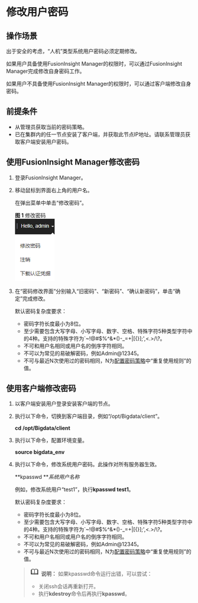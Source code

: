 # 修改用户密码<a name="admin_guide_000143"></a>

## 操作场景<a name="zh-cn_topic_0263899534_section46404226"></a>

出于安全的考虑，“人机”类型系统用户密码必须定期修改。

如果用户具备使用FusionInsight Manager的权限时，可以通过FusionInsight Manager完成修改自身密码工作。

如果用户不具备使用FusionInsight Manager的权限时，可以通过客户端修改自身密码。

## 前提条件<a name="zh-cn_topic_0263899534_section14984857"></a>

-   从管理员获取当前的密码策略。
-   已在集群内的任一节点安装了客户端，并获取此节点IP地址。请联系管理员获取客户端安装用户密码。

## 使用FusionInsight Manager修改密码<a name="zh-cn_topic_0263899534_section79851612175618"></a>

1.  登录FusionInsight Manager。
2.  移动鼠标到界面右上角的用户名。

    在弹出菜单中单击“修改密码”。

    **图 1**  修改密码<a name="zh-cn_topic_0263899534_fig1082085165117"></a>  
    ![](figures/修改密码-97.png "修改密码-97")

3.  在“密码修改界面”分别输入“旧密码”、“新密码”、“确认新密码”，单击“确定”完成修改。

    默认密码复杂度要求：

    -   密码字符长度最小为8位。
    -   至少需要包含大写字母、小写字母、数字、空格、特殊字符5种类型字符中的4种。支持的特殊字符为\`\~!@\#$%^&\*\(\)-\_=+|\[\{\}\];',<.\>/\\?。
    -   不可和用户名相同或用户名的倒序字符相同。
    -   不可以为常见的易破解密码，例如Admin@12345。
    -   不可与最近N次使用过的密码相同，N为[配置密码策略](配置密码策略.md#admin_guide_000150)中“重复使用规则”的值。


## 使用客户端修改密码<a name="zh-cn_topic_0263899534_section72264349570"></a>

1.  以客户端安装用户登录安装客户端的节点。
2.  执行以下命令，切换到客户端目录，例如“/opt/Bigdata/client”。

    **cd /opt/Bigdata/client**

3.  执行以下命令，配置环境变量。

    **source bigdata\_env**

4.  执行以下命令，修改系统用户密码。此操作对所有服务器生效。

    **kpasswd **_系统用户名称_

    例如，修改系统用户“test1”，执行**kpasswd test1**。

    默认密码复杂度要求：

    -   密码字符长度最小为8位。
    -   至少需要包含大写字母、小写字母、数字、空格、特殊字符5种类型字符中的4种。支持的特殊字符为\`\~!@\#$%^&\*\(\)-\_=+|\[\{\}\];',<.\>/\\?。
    -   不可和用户名相同或用户名的倒序字符相同。
    -   不可以为常见的易破解密码，例如Admin@12345。
    -   不可与最近N次使用过的密码相同，N为[配置密码策略](配置密码策略.md#admin_guide_000150)中“重复使用规则”的值。

    >![](public_sys-resources/icon-note.gif) **说明：** 
    >如果kpasswd命令运行出错，可以尝试：
    >-   关闭ssh会话再重新打开。
    >-   执行**kdestroy**命令后再执行**kpasswd**。


